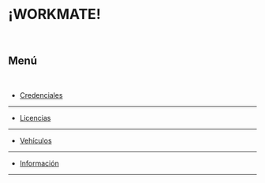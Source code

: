 <link rel="stylesheet" type="text/css" href="styles.css">
<br>

# ¡WORKMATE!
<br>

## Menú
<br>

- [Credenciales](./credenciales.md)
---
- [Licencias](./licencias.md)
---
- [Vehículos](./vehiculos.md)
---
- [Información](./informacion.md)
---


